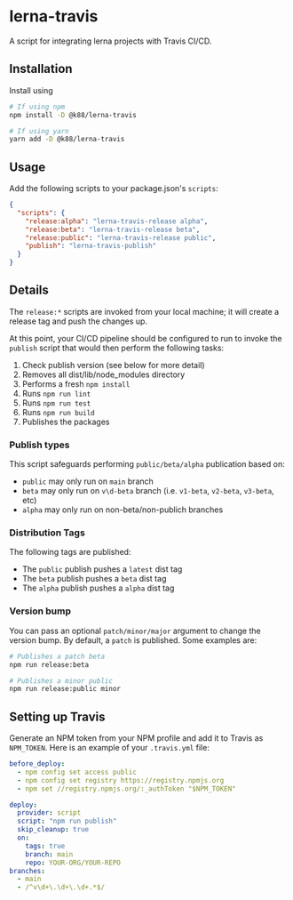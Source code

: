 # lerna-travis

A script for integrating lerna projects with Travis CI/CD.

## Installation
Install using

```bash
# If using npm
npm install -D @k88/lerna-travis

# If using yarn
yarn add -D @k88/lerna-travis
```

## Usage

Add the following scripts to your package.json's `scripts`:

```json
{
  "scripts": {
    "release:alpha": "lerna-travis-release alpha",
    "release:beta": "lerna-travis-release beta",
    "release:public": "lerna-travis-release public",
    "publish": "lerna-travis-publish"
  }
}
```

## Details

The `release:*` scripts are invoked from your local machine; it will create a release tag and push the changes up.

At this point, your CI/CD pipeline should be configured to run to invoke the `publish` script that would then perform the following tasks:

1) Check publish version (see below for more detail)
2) Removes all dist/lib/node_modules directory
3) Performs a fresh `npm install`
4) Runs `npm run lint`
5) Runs `npm run test`
6) Runs `npm run build`
7) Publishes the packages

### Publish types

This script safeguards performing `public/beta/alpha` publication based on:

* `public` may only run on `main` branch
* `beta` may only run on `v\d-beta` branch (i.e. `v1-beta`, `v2-beta`, `v3-beta`, etc)
* `alpha` may only run on non-beta/non-publich branches

### Distribution Tags

The following tags are published:

* The `public` publish pushes a `latest` dist tag
* The `beta` publish pushes a `beta` dist tag
* The `alpha` publish pushes a `alpha` dist tag

### Version bump

You can pass an optional `patch/minor/major` argument to change the version bump. By default, a `patch` is published. Some examples are:

```bash
# Publishes a patch beta
npm run release:beta

# Publishes a minor public
npm run release:public minor
```

## Setting up Travis

Generate an NPM token from your NPM profile and add it to Travis as `NPM_TOKEN`. Here is an example of your `.travis.yml` file:

```yaml
before_deploy:
  - npm config set access public
  - npm config set registry https://registry.npmjs.org
  - npm set //registry.npmjs.org/:_authToken "$NPM_TOKEN"

deploy:
  provider: script
  script: "npm run publish"
  skip_cleanup: true
  on:
    tags: true
    branch: main
    repo: YOUR-ORG/YOUR-REPO
branches:
  - main
  - /^v\d+\.\d+\.\d+.*$/
```